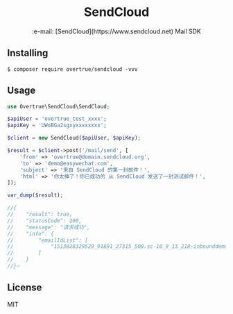 <h1 align="center">SendCloud</h1>

<p align="center">:e-mail: [SendCloud](https://www.sendcloud.net) Mail SDK</p>

## Installing

```shell
$ composer require overtrue/sendcloud -vvv
```

## Usage

```php
use Overtrue\SendCloud\SendCloud;

$apiUser = 'overtrue_test_xxxx';
$apiKey = 'UWoBGa2sgxyxxxxxxxx';

$client = new SendCloud($apiUser, $apiKey);

$result = $client->post('/mail/send', [
    'from' => 'overtrue@domain.sendcloud.org',
    'to' => 'demo@easywechat.com',
    'subject' => '来自 SendCloud 的第一封邮件！',
    'html' => '你太棒了！你已成功的 从 SendCloud 发送了一封测试邮件！',
]);

var_dump($result);

//{
//    "result": true,
//    "statusCode": 200,
//    "message": "请求成功",
//    "info": {
//        "emailIdList": [
//            "1513828329529_91891_27315_500.sc-10_9_13_218-inbounddemo@easywechat.com"
//        ]
//    }
//}⏎

```

## License

MIT